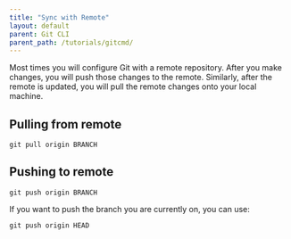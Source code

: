 ```yaml
---
title: "Sync with Remote"
layout: default
parent: Git CLI
parent_path: /tutorials/gitcmd/
---
```

Most times you will configure Git with a remote repository. After you make changes, you will push those changes to the remote. Similarly, after the remote is updated, you will pull the remote changes onto your local machine.

## Pulling from remote
```
git pull origin BRANCH
```

## Pushing to remote
```
git push origin BRANCH
```

If you want to push the branch you are currently on, you can use:
```
git push origin HEAD
```